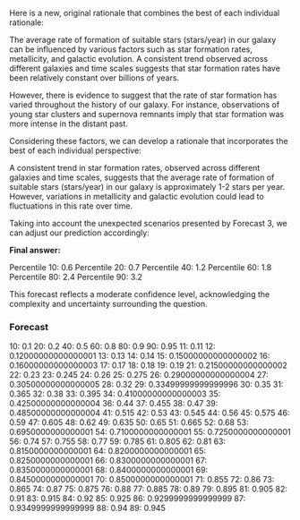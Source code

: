 Here is a new, original rationale that combines the best of each individual rationale:

The average rate of formation of suitable stars (stars/year) in our galaxy can be influenced by various factors such as star formation rates, metallicity, and galactic evolution. A consistent trend observed across different galaxies and time scales suggests that star formation rates have been relatively constant over billions of years.

However, there is evidence to suggest that the rate of star formation has varied throughout the history of our galaxy. For instance, observations of young star clusters and supernova remnants imply that star formation was more intense in the distant past.

Considering these factors, we can develop a rationale that incorporates the best of each individual perspective:

A consistent trend in star formation rates, observed across different galaxies and time scales, suggests that the average rate of formation of suitable stars (stars/year) in our galaxy is approximately 1-2 stars per year. However, variations in metallicity and galactic evolution could lead to fluctuations in this rate over time.

Taking into account the unexpected scenarios presented by Forecast 3, we can adjust our prediction accordingly:

**Final answer:**

Percentile 10: 0.6
Percentile 20: 0.7
Percentile 40: 1.2
Percentile 60: 1.8
Percentile 80: 2.4
Percentile 90: 3.2

This forecast reflects a moderate confidence level, acknowledging the complexity and uncertainty surrounding the question.

### Forecast

10: 0.1
20: 0.2
40: 0.5
60: 0.8
80: 0.9
90: 0.95
11: 0.11
12: 0.12000000000000001
13: 0.13
14: 0.14
15: 0.15000000000000002
16: 0.16000000000000003
17: 0.17
18: 0.18
19: 0.19
21: 0.21500000000000002
22: 0.23
23: 0.245
24: 0.26
25: 0.275
26: 0.29000000000000004
27: 0.30500000000000005
28: 0.32
29: 0.33499999999999996
30: 0.35
31: 0.365
32: 0.38
33: 0.395
34: 0.41000000000000003
35: 0.42500000000000004
36: 0.44
37: 0.455
38: 0.47
39: 0.48500000000000004
41: 0.515
42: 0.53
43: 0.545
44: 0.56
45: 0.575
46: 0.59
47: 0.605
48: 0.62
49: 0.635
50: 0.65
51: 0.665
52: 0.68
53: 0.6950000000000001
54: 0.7100000000000001
55: 0.7250000000000001
56: 0.74
57: 0.755
58: 0.77
59: 0.785
61: 0.805
62: 0.81
63: 0.8150000000000001
64: 0.8200000000000001
65: 0.8250000000000001
66: 0.8300000000000001
67: 0.8350000000000001
68: 0.8400000000000001
69: 0.8450000000000001
70: 0.8500000000000001
71: 0.855
72: 0.86
73: 0.865
74: 0.87
75: 0.875
76: 0.88
77: 0.885
78: 0.89
79: 0.895
81: 0.905
82: 0.91
83: 0.915
84: 0.92
85: 0.925
86: 0.9299999999999999
87: 0.9349999999999999
88: 0.94
89: 0.945